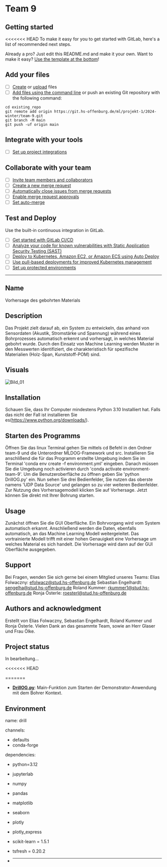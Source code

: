 # Team 9



## Getting started

<<<<<<< HEAD
To make it easy for you to get started with GitLab, here's a list of recommended next steps.

Already a pro? Just edit this README.md and make it your own. Want to make it easy? [Use the template at the bottom](#editing-this-readme)!

## Add your files

- [ ] [Create](https://docs.gitlab.com/ee/user/project/repository/web_editor.html#create-a-file) or [upload](https://docs.gitlab.com/ee/user/project/repository/web_editor.html#upload-a-file) files
- [ ] [Add files using the command line](https://docs.gitlab.com/ee/gitlab-basics/add-file.html#add-a-file-using-the-command-line) or push an existing Git repository with the following command:

```
cd existing_repo
git remote add origin https://git.hs-offenburg.de/ml/projekt-1/2024-winter/team-9.git
git branch -M main
git push -uf origin main
```

## Integrate with your tools

- [ ] [Set up project integrations](https://git.hs-offenburg.de/ml/projekt-1/2024-winter/team-9/-/settings/integrations)

## Collaborate with your team

- [ ] [Invite team members and collaborators](https://docs.gitlab.com/ee/user/project/members/)
- [ ] [Create a new merge request](https://docs.gitlab.com/ee/user/project/merge_requests/creating_merge_requests.html)
- [ ] [Automatically close issues from merge requests](https://docs.gitlab.com/ee/user/project/issues/managing_issues.html#closing-issues-automatically)
- [ ] [Enable merge request approvals](https://docs.gitlab.com/ee/user/project/merge_requests/approvals/)
- [ ] [Set auto-merge](https://docs.gitlab.com/ee/user/project/merge_requests/merge_when_pipeline_succeeds.html)

## Test and Deploy

Use the built-in continuous integration in GitLab.

- [ ] [Get started with GitLab CI/CD](https://docs.gitlab.com/ee/ci/quick_start/index.html)
- [ ] [Analyze your code for known vulnerabilities with Static Application Security Testing (SAST)](https://docs.gitlab.com/ee/user/application_security/sast/)
- [ ] [Deploy to Kubernetes, Amazon EC2, or Amazon ECS using Auto Deploy](https://docs.gitlab.com/ee/topics/autodevops/requirements.html)
- [ ] [Use pull-based deployments for improved Kubernetes management](https://docs.gitlab.com/ee/user/clusters/agent/)
- [ ] [Set up protected environments](https://docs.gitlab.com/ee/ci/environments/protected_environments.html)

***


## Name
Vorhersage des gebohrten Materials

## Description
Das Projekt zielt darauf ab, ein System zu entwickeln, das anhand von Sensordaten (Akustik, Stromstärke und Spannung) während eines Bohrprozesses automatisch erkennt und vorhersagt, in welches Material gebohrt wurde. 
Durch den Einsatz von Machine Learning werden Muster in den Messwerten identifiziert, die charakteristisch für spezifische Materialien (Holz-Span, Kunststoff-POM) sind.


## Visuals
![Bild_01](h:\Semester_3\Projekt1\git_proj1\team-9\Bilder)

## Installation
Schauen Sie, dass Ihr Computer mindestens Python 3.10 Installiert hat. Falls das nicht der Fall ist installieren Sie es(https://www.python.org/downloads/).

## Starten des Programms
Öffnen Sie das linux Terminal gehen Sie mittels cd Befehl in den Ordner team-9 und die Unterordner MLDOG-Framework und src. 
Installieren Sie anschlißend die für das Programm erstellte Umgebung indem Sie im Terminal 'conda env create -f environment.yml' eingeben.
Danach müssen Sie die Umgebung noch activieren durch 'conda activate environment-team-9'.
Um die Benutzeroberfläche zu öffnen geben Sie 'python DrillOG.py' ein. Nun sehen Sie drei Bedienfelder, Sie nutzen das oberste namens 'UDP Data Source' und gelangen so zu vier weiteren Bedienfelder.
Zur Nutzung des Vorhersagemodell klicken Sie auf Vorhersage. Jetzt können Sie direkt mit Ihrer Bohrung starten.

## Usage
Zunächst öffnen Sie die GUI Oberfläche. Ein Bohrvorgang wird vom System automatisch erkannt. Anschließend werden die Daten, ebenfalls automatisch, an das Machine Learning Modell weitergeleitet. 
Das vortrainierte Modell trifft mit einer hohen Genauigkeit eine Vorhersage um welches Material es sich handelt. Die Vorhersage wird dann auf der GUI Oberfläche ausgegeben.

## Support
Bei Fragen, wenden Sie sich gerne bei einem Mitglied unseres Teams:
Elias Folwaczny: efolwacz@stud.hs-offenburg.de
Sebastian Engelhardt: sengelha@stud.hs-offenburg.de
Roland Kummer: rkummer1@stud.hs-offenburg.de
Ronja Österle: roesterl@stud.hs-offenburg.de

## Authors and acknowledgment
Erstellt von Elias Folwaczny, Sebastian Engelhardt, Roland Kummer und Ronja Österle. Vielen Dank an das gesammte Team, sowie an Herr Glaser und Frau Ölke.

## Project status
In bearbeitung...

<<<<<<< HEAD


>>>>>>>
=======
- **[DrillOG.py](DrillOG.py)**: Main-Funktion zum Starten der Demonstrator-Anwendung mit dem Bohrer Kontext.


## Environment
name: drill

channels:
  - defaults
  - conda-forge

dependencies:
  - python=3.12
  - jupyterlab
  - numpy
  - pandas
  - matplotlib
  - seaborn
  - plotly
  - plotly_express
  - scikit-learn = 1.5.1
  - tsfresh = 0.20.2


- ****
>>>>>>>
